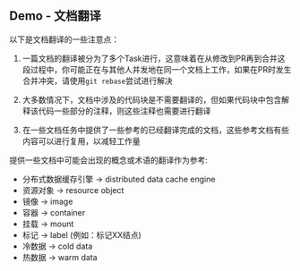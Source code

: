 ## Demo - 文档翻译

以下是文档翻译的一些注意点：
1. 一篇文档的翻译被分为了多个Task进行，这意味着在从修改到PR再到合并这段过程中，你可能正在与其他人并发地在同一个文档上工作，如果在PR时发生合并冲突，请使用`git rebase`尝试进行解决

2. 大多数情况下，文档中涉及的代码块是不需要翻译的，但如果代码块中包含解释该代码一些部分的注释，则这些注释也需要进行翻译

3. 在一些文档任务中提供了一些参考的已经翻译完成的文档，这些参考文档有些内容可以进行复用，以减轻工作量

提供一些文档中可能会出现的概念或术语的翻译作为参考:

- 分布式数据缓存引擎 -> distributed data cache engine
- 资源对象 -> resource object
- 镜像 -> image
- 容器 -> container
- 挂载 -> mount
- 标记 -> label (例如：标记XX结点)
- 冷数据 -> cold data
- 热数据 -> warm data
